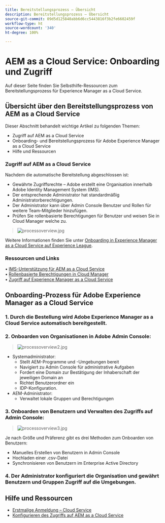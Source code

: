 ```yaml
---
title: Bereitstellungsprozess – Übersicht
description: Bereitstellungsprozess – Übersicht
source-git-commit: 09d5d125840abb6d6cc5443816f3b2fe6602459f
workflow-type: ht
source-wordcount: '340'
ht-degree: 100%

---
```



# AEM as a Cloud Service: Onboarding und Zugriff

Auf dieser Seite finden Sie Selbsthilfe-Ressourcen zum Bereitstellungsprozess für Experience Manager as a Cloud Service.

## Übersicht über den Bereitstellungsprozess von AEM as a Cloud Service

Dieser Abschnitt behandelt wichtige Artikel zu folgenden Themen:

* Zugriff auf AEM as a Cloud Service
* Onboarding- und Bereitstellungsprozess für Adobe Experience Manager as a Cloud Service
* Hilfe und Ressourcen


### Zugriff auf AEM as a Cloud Service

Nachdem die automatische Bereitstellung abgeschlossen ist:

* Gewährte Zugriffsrechte – Adobe erstellt eine Organisation innerhalb Adobe Identity Management System (IMS).
* Der entsprechende Administrator hat standardmäßig Administratorberechtigungen.
* Der Administrator kann über Admin Console Benutzer und Rollen für weitere Team-Mitglieder hinzufügen.
* Prüfen Sie rollenbasierte Berechtigungen für Benutzer und weisen Sie in Cloud Manager welche zu.

> ![processoverview.jpg](./assets/processOverview.jpg)


Weitere Informationen finden Sie unter [Onboarding in Experience Manager as a Cloud Service auf Experience League](https://experienceleague.adobe.com/docs/experience-manager-cloud-service/onboarding/home.html?lang=de).

### Ressourcen und Links

• [IMS-Unterstützung für AEM as a Cloud Service](https://experienceleague.adobe.com/docs/experience-manager-cloud-service/security/ims-support.html?lang=de)\
• [Rollenbasierte Berechtigungen in Cloud Manager](https://experienceleague.adobe.com/docs/experience-manager-cloud-service/onboarding/what-is-required/role-based-permissions.html?lang=de#what-is-required)\
• [Zugriff auf Experience Manager as a Cloud Service](https://experienceleague.adobe.com/docs/experience-manager-cloud-service/onboarding/getting-access/navigation.html?lang=de#getting-access)


## Onboarding-Prozess für Adobe Experience Manager as a Cloud Service

### 1. Durch die Bestellung wird Adobe Experience Manager as a Cloud Service automatisch bereitgestellt.

### 2. Onboarden von Organisationen in Adobe Admin Console:

>   ![processoverview2.jpg](./assets/processOverview2.jpg)
* Systemadministrator:
   * Stellt AEM-Programme und -Umgebungen bereit
   * Navigiert zu Admin Console für administrative Aufgaben
   * Fordert eine Domain zur Bestätigung der Inhaberschaft der jeweiligen Domain an
   * Richtet Benutzerordner ein
   * IDP-Konfiguration.
* AEM-Administrator:
   * Verwaltet lokale Gruppen und Berechtigungen

### 3. Onboarden von Benutzern und Verwalten des Zugriffs auf Admin Console:

>   ![processoverview3.jpg](./assets/processOverview3.jpg)

Je nach Größe und Präferenz gibt es drei Methoden zum Onboarden von Benutzern:
* Manuelles Erstellen von Benutzern in Admin Console
* Hochladen einer .csv-Datei
* Synchronisieren von Benutzern im Enterprise Active Directory

### 4. Der Administrator konfiguriert die Organisation und gewährt Benutzern und Gruppen Zugriff auf die Umgebungen.

## Hilfe und Ressourcen

* [Erstmalige Anmeldung – Cloud Service](https://experienceleague.adobe.com/docs/experience-manager-cloud-service/onboarding/getting-access/cloud-service-programs/first-time-login.html?lang=de#getting-access)
* [Konfigurieren des Zugriffs auf AEM as a Cloud Service](https://experienceleague.adobe.com/docs/experience-manager-learn/cloud-service/accessing/overview.html?lang=de#accessing)
